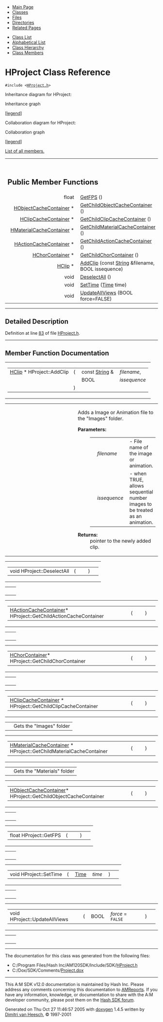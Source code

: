 <div class="tabs">

- [Main Page](index.md)
- <span id="current">[Classes](annotated.md)</span>
- [Files](files.md)
- [Directories](dirs.md)
- [Related Pages](pages.md)

</div>

<div class="tabs">

- [Class List](annotated.md)
- [Alphabetical List](classes.md)
- [Class Hierarchy](hierarchy.md)
- [Class Members](functions.md)

</div>

# HProject Class Reference

`#include <`<a href="HProject_8h-source.md" class="el"><code>HProject.h</code></a>`>`

Inheritance diagram for HProject:

<span class="image placeholder" original-image-src="classHProject__inherit__graph.gif" original-image-title="" border="0" usemap="#HProject__inherit__map">Inheritance graph</span>

\[[legend](graph_legend.md)\]

Collaboration diagram for HProject:

<span class="image placeholder" original-image-src="classHProject__coll__graph.gif" original-image-title="" border="0" usemap="#HProject__coll__map">Collaboration graph</span>

\[[legend](graph_legend.md)\]

[List of all members.](classHProject-members.md)

<table data-border="0" data-cellpadding="0" data-cellspacing="0">
<colgroup>
<col style="width: 50%" />
<col style="width: 50%" />
</colgroup>
<tbody>
<tr>
<td></td>
<td></td>
</tr>
<tr>
<td colspan="2"><br />
&#10;<h2 id="public-member-functions">Public Member Functions</h2></td>
</tr>
<tr>
<td class="memItemLeft" style="text-align: right;" data-nowrap="" data-valign="top">float </td>
<td class="memItemRight" data-valign="bottom"><a href="classHProject.md#f75eb1966cf590131ff7dd48a1efb58b" class="el">GetFPS</a> ()</td>
</tr>
<tr>
<td class="memItemLeft" style="text-align: right;" data-nowrap="" data-valign="top"><a href="classHObjectCacheContainer.md" class="el">HObjectCacheContainer</a> * </td>
<td class="memItemRight" data-valign="bottom"><a href="classHProject.md#3dbd0ec4d4d3cd42582654935125b876" class="el">GetChildObjectCacheContainer</a> ()</td>
</tr>
<tr>
<td class="memItemLeft" style="text-align: right;" data-nowrap="" data-valign="top"><a href="classHClipCacheContainer.md" class="el">HClipCacheContainer</a> * </td>
<td class="memItemRight" data-valign="bottom"><a href="classHProject.md#5b0bf418fc07e0e581eb3290f8982e9f" class="el">GetChildClipCacheContainer</a> ()</td>
</tr>
<tr>
<td class="memItemLeft" style="text-align: right;" data-nowrap="" data-valign="top"><a href="classHMaterialCacheContainer.md" class="el">HMaterialCacheContainer</a> * </td>
<td class="memItemRight" data-valign="bottom"><a href="classHProject.md#52f003383b557df15780e435166e1dc8" class="el">GetChildMaterialCacheContainer</a> ()</td>
</tr>
<tr>
<td class="memItemLeft" style="text-align: right;" data-nowrap="" data-valign="top"><a href="classHActionCacheContainer.md" class="el">HActionCacheContainer</a> * </td>
<td class="memItemRight" data-valign="bottom"><a href="classHProject.md#4527f510a2c2745187ed70404d5a61af" class="el">GetChildActionCacheContainer</a> ()</td>
</tr>
<tr>
<td class="memItemLeft" style="text-align: right;" data-nowrap="" data-valign="top"><a href="classHChorContainer.md" class="el">HChorContainer</a> * </td>
<td class="memItemRight" data-valign="bottom"><a href="classHProject.md#0b74b2b9ceb1851b4e619a5dc1cc8c1d" class="el">GetChildChorContainer</a> ()</td>
</tr>
<tr>
<td class="memItemLeft" style="text-align: right;" data-nowrap="" data-valign="top"><a href="classHClip.md" class="el">HClip</a> * </td>
<td class="memItemRight" data-valign="bottom"><a href="classHProject.md#3b1aec4d87f1cb57c9c6f0750a4ca885" class="el">AddClip</a> (const <a href="classString.md" class="el">String</a> &amp;filename, BOOL issequence)</td>
</tr>
<tr>
<td class="memItemLeft" style="text-align: right;" data-nowrap="" data-valign="top">void </td>
<td class="memItemRight" data-valign="bottom"><a href="classHProject.md#334df6f17d7464715bbb7ac48ceabb91" class="el">DeselectAll</a> ()</td>
</tr>
<tr>
<td class="memItemLeft" style="text-align: right;" data-nowrap="" data-valign="top">void </td>
<td class="memItemRight" data-valign="bottom"><a href="classHProject.md#434480fdb3c0c105e6cc0569f3e14c84" class="el">SetTime</a> (<a href="classTime.md" class="el">Time</a> time)</td>
</tr>
<tr>
<td class="memItemLeft" style="text-align: right;" data-nowrap="" data-valign="top">void </td>
<td class="memItemRight" data-valign="bottom"><a href="classHProject.md#b79517715dc3d93ea57e73b26f15d410" class="el">UpdateAllViews</a> (BOOL force=FALSE)</td>
</tr>
</tbody>
</table>

------------------------------------------------------------------------

<span id="_details"></span>

## Detailed Description

Definition at line <a href="HProject_8h-source.md#l00083" class="el">83</a> of file <a href="HProject_8h-source.md" class="el">HProject.h</a>.

------------------------------------------------------------------------

## Member Function Documentation

<span id="3b1aec4d87f1cb57c9c6f0750a4ca885" class="anchor"></span>

<table class="mdTable" data-cellpadding="2" data-cellspacing="0">
<colgroup>
<col style="width: 100%" />
</colgroup>
<tbody>
<tr>
<td class="mdRow"><table data-cellpadding="0" data-cellspacing="0" data-border="0">
<tbody>
<tr>
<td class="md" data-nowrap="" data-valign="top"><a href="classHClip.md" class="el">HClip</a> * HProject::AddClip</td>
<td class="md" data-valign="top">( </td>
<td class="md" data-nowrap="" data-valign="top">const <a href="classString.md" class="el">String</a> &amp; </td>
<td class="mdname" data-nowrap=""><em>filename</em>,</td>
</tr>
<tr>
<td class="md" style="text-align: right;" data-nowrap=""></td>
<td class="md"></td>
<td class="md" data-nowrap="">BOOL </td>
<td class="mdname" data-nowrap=""><em>issequence</em></td>
</tr>
<tr>
<td class="md"></td>
<td class="md">) </td>
<td colspan="2" class="md"></td>
</tr>
</tbody>
</table></td>
</tr>
</tbody>
</table>

<table data-cellspacing="5" data-cellpadding="0" data-border="0">
<colgroup>
<col style="width: 50%" />
<col style="width: 50%" />
</colgroup>
<tbody>
<tr>
<td> </td>
<td><p>Adds a Image or Animation file to the "Images" folder.</p>
<dl>
<dt><strong>Parameters:</strong></dt>
<dd>
<table data-border="0" data-cellspacing="2" data-cellpadding="0">
<tbody>
<tr>
<td data-valign="top"></td>
<td data-valign="top"><em>filename</em> </td>
<td>- File name of the image or animation.</td>
</tr>
<tr>
<td data-valign="top"></td>
<td data-valign="top"><em>issequence</em> </td>
<td>- when TRUE, allows sequential number images to be treated as an animation.</td>
</tr>
</tbody>
</table>
</dd>
</dl>
<dl>
<dt><strong>Returns:</strong></dt>
<dd>
pointer to the newly added clip.
</dd>
</dl></td>
</tr>
</tbody>
</table>

<span id="334df6f17d7464715bbb7ac48ceabb91" class="anchor"></span>

<table class="mdTable" data-cellpadding="2" data-cellspacing="0">
<colgroup>
<col style="width: 100%" />
</colgroup>
<tbody>
<tr>
<td class="mdRow"><table data-cellpadding="0" data-cellspacing="0" data-border="0">
<tbody>
<tr>
<td class="md" data-nowrap="" data-valign="top">void HProject::DeselectAll</td>
<td class="md" data-valign="top">( </td>
<td class="mdname1" data-valign="top" data-nowrap=""></td>
<td class="md" data-valign="top"> ) </td>
<td class="md" data-nowrap=""></td>
</tr>
</tbody>
</table></td>
</tr>
</tbody>
</table>

|     |     |
|-----|-----|
|     |     |

<span id="4527f510a2c2745187ed70404d5a61af" class="anchor"></span>

<table class="mdTable" data-cellpadding="2" data-cellspacing="0">
<colgroup>
<col style="width: 100%" />
</colgroup>
<tbody>
<tr>
<td class="mdRow"><table data-cellpadding="0" data-cellspacing="0" data-border="0">
<tbody>
<tr>
<td class="md" data-nowrap="" data-valign="top"><a href="classHActionCacheContainer.md" class="el">HActionCacheContainer</a>* HProject::GetChildActionCacheContainer</td>
<td class="md" data-valign="top">( </td>
<td class="mdname1" data-valign="top" data-nowrap=""></td>
<td class="md" data-valign="top"> ) </td>
<td class="md" data-nowrap=""></td>
</tr>
</tbody>
</table></td>
</tr>
</tbody>
</table>

|     |     |
|-----|-----|
|     |     |

<span id="0b74b2b9ceb1851b4e619a5dc1cc8c1d" class="anchor"></span>

<table class="mdTable" data-cellpadding="2" data-cellspacing="0">
<colgroup>
<col style="width: 100%" />
</colgroup>
<tbody>
<tr>
<td class="mdRow"><table data-cellpadding="0" data-cellspacing="0" data-border="0">
<tbody>
<tr>
<td class="md" data-nowrap="" data-valign="top"><a href="classHChorContainer.md" class="el">HChorContainer</a>* HProject::GetChildChorContainer</td>
<td class="md" data-valign="top">( </td>
<td class="mdname1" data-valign="top" data-nowrap=""></td>
<td class="md" data-valign="top"> ) </td>
<td class="md" data-nowrap=""></td>
</tr>
</tbody>
</table></td>
</tr>
</tbody>
</table>

|     |     |
|-----|-----|
|     |     |

<span id="5b0bf418fc07e0e581eb3290f8982e9f" class="anchor"></span>

<table class="mdTable" data-cellpadding="2" data-cellspacing="0">
<colgroup>
<col style="width: 100%" />
</colgroup>
<tbody>
<tr>
<td class="mdRow"><table data-cellpadding="0" data-cellspacing="0" data-border="0">
<tbody>
<tr>
<td class="md" data-nowrap="" data-valign="top"><a href="classHClipCacheContainer.md" class="el">HClipCacheContainer</a> * HProject::GetChildClipCacheContainer</td>
<td class="md" data-valign="top">( </td>
<td class="mdname1" data-valign="top" data-nowrap=""></td>
<td class="md" data-valign="top"> ) </td>
<td class="md" data-nowrap=""></td>
</tr>
</tbody>
</table></td>
</tr>
</tbody>
</table>

|     |                          |
|-----|--------------------------|
|     | Gets the "Images" folder |

<span id="52f003383b557df15780e435166e1dc8" class="anchor"></span>

<table class="mdTable" data-cellpadding="2" data-cellspacing="0">
<colgroup>
<col style="width: 100%" />
</colgroup>
<tbody>
<tr>
<td class="mdRow"><table data-cellpadding="0" data-cellspacing="0" data-border="0">
<tbody>
<tr>
<td class="md" data-nowrap="" data-valign="top"><a href="classHMaterialCacheContainer.md" class="el">HMaterialCacheContainer</a> * HProject::GetChildMaterialCacheContainer</td>
<td class="md" data-valign="top">( </td>
<td class="mdname1" data-valign="top" data-nowrap=""></td>
<td class="md" data-valign="top"> ) </td>
<td class="md" data-nowrap=""></td>
</tr>
</tbody>
</table></td>
</tr>
</tbody>
</table>

|     |                             |
|-----|-----------------------------|
|     | Gets the "Materials" folder |

<span id="3dbd0ec4d4d3cd42582654935125b876" class="anchor"></span>

<table class="mdTable" data-cellpadding="2" data-cellspacing="0">
<colgroup>
<col style="width: 100%" />
</colgroup>
<tbody>
<tr>
<td class="mdRow"><table data-cellpadding="0" data-cellspacing="0" data-border="0">
<tbody>
<tr>
<td class="md" data-nowrap="" data-valign="top"><a href="classHObjectCacheContainer.md" class="el">HObjectCacheContainer</a>* HProject::GetChildObjectCacheContainer</td>
<td class="md" data-valign="top">( </td>
<td class="mdname1" data-valign="top" data-nowrap=""></td>
<td class="md" data-valign="top"> ) </td>
<td class="md" data-nowrap=""></td>
</tr>
</tbody>
</table></td>
</tr>
</tbody>
</table>

|     |     |
|-----|-----|
|     |     |

<span id="f75eb1966cf590131ff7dd48a1efb58b" class="anchor"></span>

<table class="mdTable" data-cellpadding="2" data-cellspacing="0">
<colgroup>
<col style="width: 100%" />
</colgroup>
<tbody>
<tr>
<td class="mdRow"><table data-cellpadding="0" data-cellspacing="0" data-border="0">
<tbody>
<tr>
<td class="md" data-nowrap="" data-valign="top">float HProject::GetFPS</td>
<td class="md" data-valign="top">( </td>
<td class="mdname1" data-valign="top" data-nowrap=""></td>
<td class="md" data-valign="top"> ) </td>
<td class="md" data-nowrap=""></td>
</tr>
</tbody>
</table></td>
</tr>
</tbody>
</table>

|     |     |
|-----|-----|
|     |     |

<span id="434480fdb3c0c105e6cc0569f3e14c84" class="anchor"></span>

<table class="mdTable" data-cellpadding="2" data-cellspacing="0">
<colgroup>
<col style="width: 100%" />
</colgroup>
<tbody>
<tr>
<td class="mdRow"><table data-cellpadding="0" data-cellspacing="0" data-border="0">
<tbody>
<tr>
<td class="md" data-nowrap="" data-valign="top">void HProject::SetTime</td>
<td class="md" data-valign="top">( </td>
<td class="md" data-nowrap="" data-valign="top"><a href="classTime.md" class="el">Time</a> </td>
<td class="mdname1" data-valign="top" data-nowrap=""><em>time</em></td>
<td class="md" data-valign="top"> ) </td>
<td class="md" data-nowrap=""></td>
</tr>
</tbody>
</table></td>
</tr>
</tbody>
</table>

|     |     |
|-----|-----|
|     |     |

<span id="b79517715dc3d93ea57e73b26f15d410" class="anchor"></span>

<table class="mdTable" data-cellpadding="2" data-cellspacing="0">
<colgroup>
<col style="width: 100%" />
</colgroup>
<tbody>
<tr>
<td class="mdRow"><table data-cellpadding="0" data-cellspacing="0" data-border="0">
<tbody>
<tr>
<td class="md" data-nowrap="" data-valign="top">void HProject::UpdateAllViews</td>
<td class="md" data-valign="top">( </td>
<td class="md" data-nowrap="" data-valign="top">BOOL </td>
<td class="mdname1" data-valign="top" data-nowrap=""><em>force</em> = <code>FALSE</code></td>
<td class="md" data-valign="top"> ) </td>
<td class="md" data-nowrap=""></td>
</tr>
</tbody>
</table></td>
</tr>
</tbody>
</table>

|     |     |
|-----|-----|
|     |     |

------------------------------------------------------------------------

The documentation for this class was generated from the following files:

- C:/Program Files/Hash Inc/AM120SDK/Include/SDK/<a href="HProject_8h-source.md" class="el">HProject.h</a>
- C:/Dox/SDK/Comments/<a href="Project_8dox.md" class="el">Project.dox</a>

------------------------------------------------------------------------

<span class="small">This A:M SDK v12.0 documentation is maintained by Hash Inc. Please address any comments concerning this documentation to [AMReports](http://www.hash.com/reports). If you have any information, knowledge, or documentation to share with the A:M developer community, please post them on the [Hash SDK forum](http://www.hash.com/forums/index.php?showforum=11).</span>

Generated on Thu Oct 27 11:46:57 2005 with [<span class="image placeholder" original-image-src="doxygen.png" original-image-title="" height="45" width="100" align="middle" border="0">doxygen</span>](http://www.doxygen.org/index.html) 1.4.5 written by [Dimitri van Heesch](mailto:dimitri@stack.nl), © 1997-2001

